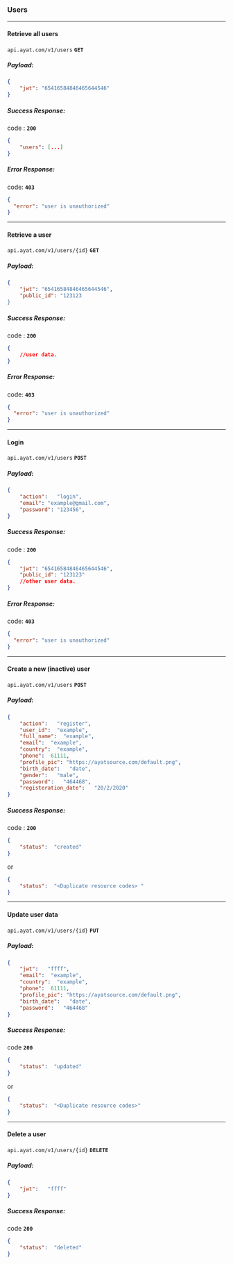 ### Users

<hr />

#### Retrieve all users

`api.ayat.com/v1/users` **`GET`**

##### Payload:

```Json
{
    "jwt": "65416584846465644546"
}
```

##### Success Response:

code : **`200`**

```Json
{
    "users": [...] 
}
```

##### Error Response:

code: **`403`**

```json
{
  "error": "user is unauthorized"
}
```

<hr />

#### Retrieve a user

`api.ayat.com/v1/users/{id}` **`GET`**

##### Payload:

```Json
{
    "jwt": "65416584846465644546",
    "public_id": "123123
}
```

##### Success Response:

code : **`200`**

```Json
{
    //user data.
}
```

##### Error Response:

code: **`403`**

```json
{
  "error": "user is unauthorized"
}
```

<hr />

#### Login

`api.ayat.com/v1/users` **`POST`**

##### Payload:

```Json
{
    "action":   "login",
    "email": "example@gmail.com",
    "password": "123456",
}
```

##### Success Response:

code : **`200`**

```Json
{
    "jwt": "65416584846465644546",
    "public_id": "123123"
    //other user data.
}
```

##### Error Response:

code: **`403`**

```json
{
  "error": "user is unauthorized"
}
```

<hr />

#### Create a new (inactive) user

`api.ayat.com/v1/users` **`POST`**

##### Payload:

```Json
{
    "action":   "register",
    "user_id":  "example",
    "full_name":  "example",
    "email":  "example",
    "country":  "example",
    "phone":  61111,
    "profile_pic": "https://ayatsource.com/default.png",
    "birth_date":   "date",
    "gender":   "male",
    "password":   "464468",
    "registeration_date":   "20/2/2020"
}
```

##### Success Response:

code : **`200`**

```Json
{
    "status":  "created"
}
```

or

```Json
{
    "status":  "<Duplicate resource codes> "
}
```

<hr />

#### Update user data

`api.ayat.com/v1/users/{id}` **`PUT`**

##### Payload:

```Json
{
    "jwt":   "ffff",
    "email":  "example",
    "country":  "example",
    "phone":  61111,
    "profile_pic": "https://ayatsource.com/default.png",
    "birth_date":   "date",
    "password":   "464468"
}
```

##### Success Response:

code **`200`**

```Json
{
    "status":  "updated"
}
```

or

```Json
{
    "status":  "<Duplicate resource codes>"
}
```

<hr />

#### Delete a user

`api.ayat.com/v1/users/{id}` **`DELETE`**

##### Payload:

```Json
{
    "jwt":   "ffff"
}
```

##### Success Response:

code **`200`**

```Json
{
    "status":  "deleted"
}
```
